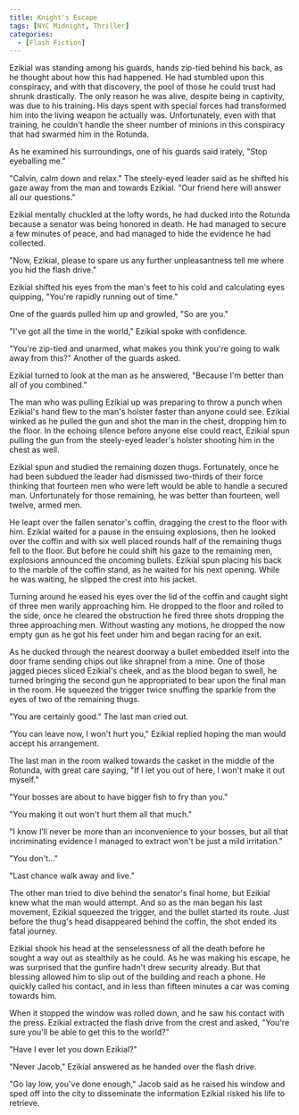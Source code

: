 ```yaml
---
title: Knight's Escape
tags: [NYC Midnight, Thriller]
categories:
  - [Flash Fiction]
---
```

Ezikial was standing among his guards, hands zip-tied behind his back, as he thought about how this had happened.  He had stumbled upon this conspiracy, and with that discovery, the pool of those he could trust had shrunk drastically.  The only reason he was alive, despite being in captivity, was due to his training.  His days spent with special forces had transformed him into the living weapon he actually was.  Unfortunately, even with that training, he couldn't handle the sheer number of minions in this conspiracy that had swarmed him in the Rotunda.

As he examined his surroundings, one of his guards said irately, "Stop eyeballing me."

"Calvin, calm down and relax."  The steely-eyed leader said as he shifted his gaze away from the man and towards Ezikial. "Our friend here will answer all our questions."

Ezikial mentally chuckled at the lofty words, he had ducked into the Rotunda because a senator was being honored in death.<!-- more -->  He had managed to secure a few minutes of peace, and had managed to hide the evidence he had collected.

"Now, Ezikial, please to spare us any further unpleasantness tell me where you hid the flash drive."

Ezikial shifted his eyes from the man's feet to his cold and calculating eyes quipping, "You're rapidly running out of time."

One of the guards pulled him up and growled, "So are you."

"I've got all the time in the world," Ezikial spoke with confidence.

"You're zip-tied and unarmed, what makes you think you're going to walk away from this?"  Another of the guards asked.

Ezikial turned to look at the man as he answered, "Because I'm better than all of you combined."

The man who was pulling Ezikial up was preparing to throw a punch when Ezikial's hand flew to the man's holster faster than anyone could see.  Ezikial winked as he pulled the gun and shot the man in the chest, dropping him to the floor.  In the echoing silence before anyone else could react, Ezikial spun pulling the gun from the steely-eyed leader's holster shooting him in the chest as well.

Ezikial spun and studied the remaining dozen thugs.  Fortunately, once he had been subdued the leader had dismissed two-thirds of their force thinking that fourteen men who were left would be able to handle a secured man.  Unfortunately for those remaining, he was better than fourteen, well twelve, armed men.

He leapt over the fallen senator's coffin, dragging the crest to the floor with him.  Ezikial waited for a pause in the ensuing explosions, then he looked over the coffin and with six well placed rounds half of the remaining thugs fell to the floor.  But before he could shift his gaze to the remaining men, explosions announced the oncoming bullets.  Ezikial spun placing his back to the marble of the coffin stand, as he waited for his next opening.  While he was waiting, he slipped the crest into his jacket.

Turning around he eased his eyes over the lid of the coffin and caught sight of three men warily approaching him.  He dropped to the floor and rolled to the side, once he cleared the obstruction he fired three shots dropping the three approaching men.  Without wasting any motions, he dropped the now empty gun as he got his feet under him and began racing for an exit.

As he ducked through the nearest doorway a bullet embedded itself into the door frame sending chips out like shrapnel from a mine.  One of those jagged pieces sliced Ezikial's cheek, and as the blood began to swell, he turned bringing the second gun he appropriated to bear upon the final man in the room.  He squeezed the trigger twice snuffing the sparkle from the eyes of two of the remaining thugs.

"You are certainly good."  The last man cried out.

"You can leave now, I won't hurt you,"  Ezikial replied hoping the man would accept his arrangement.

The last man in the room walked towards the casket in the middle of the Rotunda, with great care saying, "If I let you out of here, I won't make it out myself."

"Your bosses are about to have bigger fish to fry than you."

"You making it out won't hurt them all that much."

"I know I’ll never be more than an inconvenience to your bosses, but all that incriminating evidence I managed to extract won't be just a mild irritation."

"You don't..."

"Last chance walk away and live."

The other man tried to dive behind the senator's final home, but Ezikial knew what the man would attempt.  And so as the man began his last movement, Ezikial squeezed the trigger, and the bullet started its route.  Just before the thug's head disappeared behind the coffin, the shot ended its fatal journey.

Ezikial shook his head at the senselessness of all the death before he sought a way out as stealthily as he could.  As he was making his escape, he was surprised that the gunfire hadn't drew security already.  But that blessing allowed him to slip out of the building and reach a phone.  He quickly called his contact, and in less than fifteen minutes a car was coming towards him.

When it stopped the window was rolled down, and he saw his contact with the press.  Ezikial extracted the flash drive from the crest and asked, "You're sure you'll be able to get this to the world?"

"Have I ever let you down Ezikial?"

"Never Jacob," Ezikial answered as he handed over the flash drive.

"Go lay low, you've done enough,"  Jacob said as he raised his window and sped off into the city to disseminate the information Ezikial risked his life to retrieve.